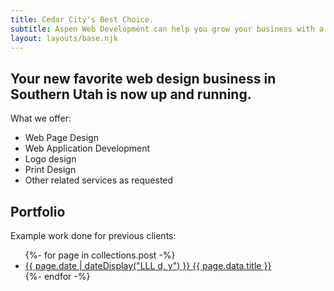 ```yaml
---
title: Cedar City's Best Choice.
subtitle: Aspen Web Development can help you grow your business with a strong web presence and identity.
layout: layouts/base.njk
---
```



## Your new favorite web design business in Southern Utah is now up and running.

What we offer:

- Web Page Design
- Web Application Development
- Logo design
- Print Design
- Other related services as requested


## Portfolio

Example work done for previous clients:

<ul class="auto-grid">
{%- for page in collections.post -%}
  <a href="{{page.url}}" class="hidden-href">
    <li style="background-image: url('{{ page.data.thumb }}')">
      <div class="overlay">
        <time datetime="{{ page.date }}">{{ page.date | dateDisplay("LLL d, y") }}</time>
        <span>{{ page.data.title }}</span>
      </div>
    </li>
  </a>
{%- endfor -%}
</ul>
